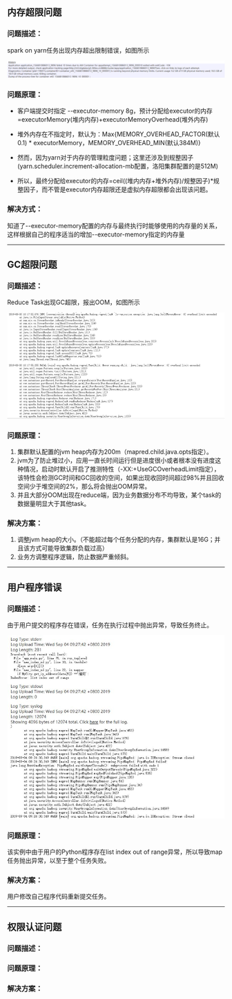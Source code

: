 ## 内存超限问题

### 问题描述：

spark on yarn任务出现内存超出限制错误，如图所示

![](/assets/常见错误-内存超限.jpg)

### 问题原理：

* 客户端提交时指定 --executor-memory 8g，预计分配给executor的内存=executorMemory\(堆内内存\)+executorMemoryOverhead\(堆外内存\)

* 堆外内存在不指定时，默认为：Max{MEMORY\_OVERHEAD\_FACTOR\(默认0.1\) \* executorMemory，MEMORY\_OVERHEAD\_MIN\(默认384M\)}

* 然而，因为yarn对于内存的管理粒度问题；这里还涉及到规整因子\(yarn.scheduler.increment-allocation-mb配置，洛阳集群配置的是512M\)

* 所以，最终分配给executor的内存=ceil\(\(堆内内存+堆外内存\)/规整因子\)\*规整因子，而不管是executor内存超限还是虚拟内存超限都会出现该问题。

### 解决方式：

知道了--executor-memory配置的内存与最终执行时能够使用的内存量的关系，这样根据自己的程序适当的增加--executor-memory指定的内存量

---

## GC超限问题

### 问题描述：

Reduce Task出现GC超限，报出OOM，如图所示

![](/assets/常见错误-GC超限.JPG)

### 问题原理：

1. 集群默认配置的jvm heap内存为200m（mapred.child.java.opts指定）。
2. jvm为了防止堆过小，应用一直长时间运行但是进度很小或者根本没有进度这种情况，启动时默认开启了推测特性（-XX:+UseGCOverheadLimit指定），该特性会检测GC时间和GC回收的空间，如果出现收回时间超过98%并且回收空间少于堆空间的2%，那么将会抛出OOM异常。
3. 并且大部分OOM出现在reduce端，因为业务数据分布不均导致，某个task的数据量明显大于其他task。

### 解决方案：

1. 调整jvm heap的大小。（不能超过每个任务分配的内存，集群默认是16G；并且该方式可能导致集群负载过高）
2. 业务方调整程序逻辑，防止数据严重倾斜。

---

## 用户程序错误

### 问题描述：

由于用户提交的程序存在错误，任务在执行过程中抛出异常，导致任务终止。

![](/assets/常见错误-用户程序错误.JPG)

### 问题原理：

该实例中由于用户的Python程序存在list index out of range异常，所以导致map任务抛出异常，以至于整个任务失败。

### 解决方案：

用户修改自己程序代码重新提交任务。

---

## 权限认证问题

### 问题描述：

### 问题原理：

### 解决方案：



